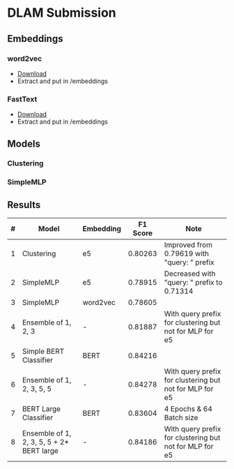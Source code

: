 # DLAM Submission
## Embeddings
### word2vec
- [Download](https://drive.google.com/file/d/0B7XkCwpI5KDYNlNUTTlSS21pQmM/edit?resourcekey=0-wjGZdNAUop6WykTtMip30g)
- Extract and put in /embeddings

### FastText
- [Download](https://dl.fbaipublicfiles.com/fasttext/vectors-english/wiki-news-300d-1M.vec.zip)
- Extract and put in /embeddings

## Models
### Clustering

### SimpleMLP


## Results
| # | Model                                     | Embedding | F1 Score | Note                                                    |
|---|-------------------------------------------|-----------|----------|---------------------------------------------------------|
| 1 | Clustering                                | e5        | 0.80263  | Improved from 0.79619 with "query: " prefix             |
| 2 | SimpleMLP                                 | e5        | 0.78915  | Decreased with "query: " prefix to 0.71314              |
| 3 | SimpleMLP                                 | word2vec  | 0.78605  |                                                         |
| 4 | Ensemble of 1, 2, 3                       | -         | 0.81887  | With query prefix for clustering but not for MLP for e5 |
| 5 | Simple BERT Classifier                    | BERT      | 0.84216  |                                                         |
| 6 | Ensemble of 1, 2, 3, 5, 5                 | -         | 0.84278  | With query prefix for clustering but not for MLP for e5 |
| 7 | BERT Large Classifier                     | BERT      | 0.83604  | 4 Epochs & 64 Batch size                                |
| 8 | Ensemble of 1, 2, 3, 5, 5 + 2* BERT large | -         | 0.84186  | With query prefix for clustering but not for MLP for e5 |
